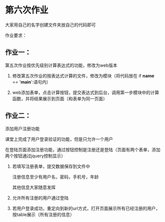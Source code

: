 # 第六次作业 
       
大家用自己的名字创建文件夹放自己的代码即可      
       
作业要求：

## 作业一：

第五次作业按优先级别计算表达式的功能，修改为web版本

1. 修改第五次作业的按表达式计算的文件，修改为模块（将代码放在 if __name__ == '__main__':语句内）

2. web添加表单，点击计算按钮，提交表达式到后台，调用第一步模块中的计算函数，并将结果展示到页面（和表单为同一页面）

## 作业二：

添加用户注册功能

课堂上完成了用户登录验证的功能，但是只允许一个用户

在登陆页面添加注册功能，通过按钮控制是注册还是登陆（页面有两个表单，添加两个按钮通过jquery控制显示）

1. 若填写注册表单，提交数据保存到文件中

    注册信息至少有用户名，密码，手机号，年龄

    其他信息大家随意发挥

2. 允许所有注册的用户通过登陆

3. 若用户登录成功，重定向到新的url方式，打开页面展示所有已经注册的用户，按table展示（所有注册的信息）
